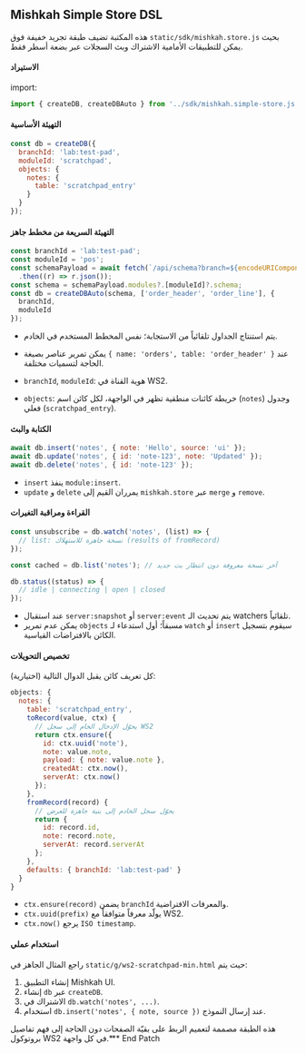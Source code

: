 ## Mishkah Simple Store DSL

هذه المكتبة تضيف طبقة تجريد خفيفة فوق `static/sdk/mishkah.store.js` بحيث يمكن للتطبيقات الأمامية الاشتراك وبث السجلات عبر بضعة أسطر فقط.

#### الاستيراد

import:

```js
import { createDB, createDBAuto } from '../sdk/mishkah.simple-store.js';
```

#### التهيئة الأساسية

```js
const db = createDB({
  branchId: 'lab:test-pad',
  moduleId: 'scratchpad',
  objects: {
    notes: {
      table: 'scratchpad_entry'
    }
  }
});
```

#### التهيئة السريعة من مخطط جاهز

```js
const branchId = 'lab:test-pad';
const moduleId = 'pos';
const schemaPayload = await fetch(`/api/schema?branch=${encodeURIComponent(branchId)}&module=${moduleId}`)
  .then((r) => r.json());
const schema = schemaPayload.modules?.[moduleId]?.schema;
const db = createDBAuto(schema, ['order_header', 'order_line'], {
  branchId,
  moduleId
});
```

- يتم استنتاج الجداول تلقائياً من الاستجابة؛ نفس المخطط المستخدم في الخادم.
- يمكن تمرير عناصر بصيغة `{ name: 'orders', table: 'order_header' }` عند الحاجة لتسميات مختلفة.

- `branchId`, `moduleId`: هوية القناة في WS2.
- `objects`: خريطة كائنات منطقية تظهر في الواجهة، لكل كائن اسم (`notes`) وجدول فعلي (`scratchpad_entry`).

#### الكتابة والبث

```js
await db.insert('notes', { note: 'Hello', source: 'ui' });
await db.update('notes', { id: 'note-123', note: 'Updated' });
await db.delete('notes', { id: 'note-123' });
```

- `insert` ينفذ `module:insert`.
- `update` و `delete` يمرران القيم إلى `mishkah.store` عبر `merge` و `remove`.

#### القراءة ومراقبة التغيرات

```js
const unsubscribe = db.watch('notes', (list) => {
  // list: نسخة جاهزة للاستهلاك (results of fromRecord)
});

const cached = db.list('notes'); // آخر نسخة معروفة دون انتظار بث جديد

db.status((status) => {
  // idle | connecting | open | closed
});
```

- عند استقبال `server:snapshot` أو `server:event` يتم تحديث الـ watchers تلقائياً.
- يمكن عدم تمرير `objects` مسبقاً؛ أول استدعاء لـ `watch` أو `insert` سيقوم بتسجيل الكائن بالافتراضات القياسية.

#### تخصيص التحويلات

كل تعريف كائن يقبل الدوال التالية (اختيارية):

```js
objects: {
  notes: {
    table: 'scratchpad_entry',
    toRecord(value, ctx) {
      // يحوّل الإدخال الخام إلى سجل WS2
      return ctx.ensure({
        id: ctx.uuid('note'),
        note: value.note,
        payload: { note: value.note },
        createdAt: ctx.now(),
        serverAt: ctx.now()
      });
    },
    fromRecord(record) {
      // يحوّل سجل الخادم إلى بنية جاهزة للعرض
      return {
        id: record.id,
        note: record.note,
        serverAt: record.serverAt
      };
    },
    defaults: { branchId: 'lab:test-pad' }
  }
}
```

- `ctx.ensure(record)` يضمن `branchId` والمعرفات الافتراضية.
- `ctx.uuid(prefix)` يولّد معرفاً متوافقاً مع WS2.
- `ctx.now()` يرجع `ISO timestamp`.

#### استخدام عملي

راجع المثال الجاهز في `static/g/ws2-scratchpad-min.html` حيث يتم:

1. إنشاء التطبيق Mishkah UI.
2. إنشاء `db` عبر `createDB`.
3. الاشتراك في `db.watch('notes', ...)`.
4. استخدام `db.insert('notes', { note, source })` عند إرسال النموذج.

هذه الطبقة مصممة لتعميم الربط على بقيّة الصفحات دون الحاجة إلى فهم تفاصيل بروتوكول WS2 في كل واجهة.*** End Patch
